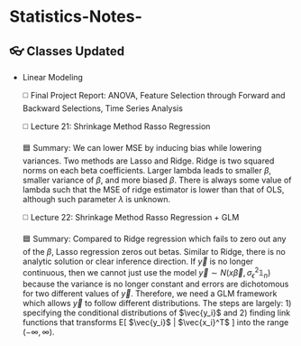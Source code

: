 # Statistics-Notes-

## 👓 Classes Updated 
- Linear Modeling

  ◻️ Final Project Report: ANOVA, Feature Selection through Forward and Backward Selections, Time Series Analysis

  ◻️ Lecture 21: Shrinkage Method Rasso Regression
  
    🟦 Summary: We can lower MSE by inducing bias while lowering variances. Two methods are Lasso and Ridge. Ridge is two squared norms on each beta coefficients. Larger lambda leads to smaller $\beta$, smaller variance of $\beta$, and more biased $\beta$. There is always some value of lambda such that the MSE of ridge estimator is lower than that of OLS, although such parameter $\lambda$ is unknown.
    
  ◻️ Lecture 22: Shrinkage Method Rasso Regression + GLM
  
    🟦 Summary: Compared to Ridge regression which fails to zero out any of the $\beta$, Lasso regression zeros out betas. Similar to Ridge, there is no analytic solution or clear inference direction. If $\vec{y}$ is no longer continuous, then we cannot just use the model $\vec{y} \sim N(x\vec{\beta}, \sigma_\epsilon^2\mathbb{1}_n)$ because the variance is no longer constant and errors are dichotomous for two different values of $\vec{y}$. Therefore, we need a GLM framework which allows $\vec{y}$ to follow different distributions. The steps are largely: 1) specifying the conditional distributions of $\vec{y_i}$ and 2) finding link functions that transforms E[ $\vec{y_i}$ | $\vec{x_i}^T$ ] into the range $(-\infty,\infty)$.
